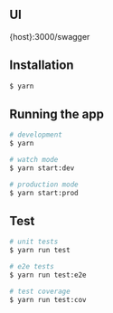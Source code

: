## UI

{host}:3000/swagger

## Installation

```bash
$ yarn
```

## Running the app

```bash
# development
$ yarn

# watch mode
$ yarn start:dev

# production mode
$ yarn start:prod
```

## Test

```bash
# unit tests
$ yarn run test

# e2e tests
$ yarn run test:e2e

# test coverage
$ yarn run test:cov
```
